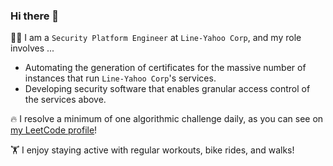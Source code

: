 ### Hi there 👋

👨‍💻 I am a `Security Platform Engineer` at `Line-Yahoo Corp`, and my role involves ...
- Automating the generation of certificates for the massive number of instances that run `Line-Yahoo Corp`'s services.
- Developing security software that enables granular access control of the services above.

🔥 I resolve a minimum of one algorithmic challenge daily, as you can see on [my LeetCode profile](https://leetcode.com/mlajkim/)!

🏋️ I enjoy staying active with regular workouts, bike rides, and walks!
